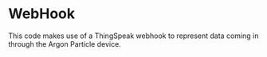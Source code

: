 # WebHook
This code makes use of a ThingSpeak webhook to represent data coming in through the Argon Particle device.
